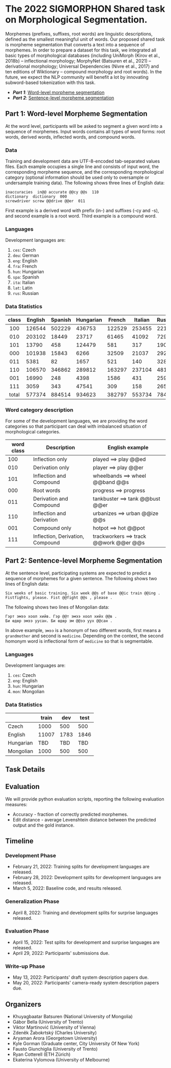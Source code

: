 # The 2022 SIGMORPHON Shared task on Morphological Segmentation.

Morphemes (prefixes, suffixes, root words) are linguistic descriptions, defined as the smallest meaningful unit of words. Our proposed shared task is morpheme
segmentation that converts a text into a sequence of morphemes. In order to prepare a dataset for this task, we integrated all basic types of morphological
databases (including UniMorph (Kirov et al., 2018b) – inflectional morphology; MorphyNet (Batsuren et al., 2021) – derivational morphology; Universal
Dependencies (Nivre et al., 2017) and ten editions of Wiktionary – compound morphology and root words). In the future, we expect the NLP community will
benefit a lot by innovating subword-based tokenization with this task. 

+ ***Part 1***: [Word-level morpheme segmentation](https://github.com/sigmorphon/2022SegmentationST#)
+ ***Part 2***: [Sentence-level morpheme segmentation](https://github.com/sigmorphon/2022SegmentationST#)

## Part 1: Word-level Morpheme Segmentation
At the word level, participants will be asked to segment a given word into a sequence of morphemes. Input words contains all types of word forms: root words, derived words, inflected words, and compound words.

### Data
Training and development data are UTF-8-encoded tab-separated values files. Each example occupies a single line and consists of input word, the corresponding morpheme sequence, and the corresponding morphological category (optional information should be used only to oversample or undersample training data). The following shows three lines of English data:
    
    inaccuracies  in@@ accurate @@cy @@s  110
    dictionary  dictionary  000
    screwdriver screw @@drive @@er  011

First example is a derived word with prefix (in-) and suffixes (-cy and -s), and second example is a root word. Third example is a compound word.

### Languages
Development languages are:
1.  `ces`: Czech
2.  `deu`: German
3.  `eng`: English
4.  `fra`: French
5.  `hun`: Hungarian
6.  `spa`: Spanish
7.  `ita`: Italian
8.  `lat`: Latin
9.  `rus`: Russian

### Data Statistics

| class | English | Spanish | Hungarian | French | Italian | Russian | Czech | Latin | German |
|:-----:|---------|---------|-----------|--------|---------|---------|-------|-------|--------|
|  100  |  126544 |  502229 |    436753 | 122529 |  253455 |  221760 |     - |   TBD |    TBD |
|  010  |  203102 |   18449 |     23717 |  61465 |   41092 |   72970 |     - |   TBD |    TBD |
|  101  |   13790 |     458 |    124479 |    581 |     317 |    1909 |     - |   TBD |    TBD |
|  000  |  101938 |   15843 |      6266 |  32509 |   21037 |    2921 |     - |   TBD |    TBD |
|  011  |    5381 |      82 |      1657 |    521 |     140 |     328 |     - |   TBD |    TBD |
|  110  |  106570 |  346862 |    289812 | 163297 |  237104 |  481409 |     - |   TBD |    TBD |
|  001  |   16990 |     248 |      4398 |   1586 |     431 |     259 |     - |   TBD |    TBD |
|  111  |    3059 |     343 |     47541 |    309 |     158 |    2658 |     - |   TBD |    TBD |
| total |  577374 |  884514 |    934623 | 382797 |  553734 |  784214 | 38682 |   TBD |    TBD |

### Word category description
For some of the development languages, we are providing the word categories so that participant can deal with imbalanced situation of morphological categories. 

| word class | Description                      | English example                        |
|------------|----------------------------------|----------------------------------------|
| 100        | Inflection only                  | played ==> play @@ed                   |
| 010        | Derivation only                  | player ==> play @@er                   |
| 101        | Inflection and Compound          | wheelbands ==> wheel @@band @@s        |
| 000        | Root words                       | progress ==> progress                  |
| 011        | Derivation and Compound          | tankbuster ==> tank @@bust @@er        |
| 110        | Inflection and Derivation        | urbanizes ==> urban @@ize @@s          |
| 001        | Compound only                    | hotpot ==> hot @@pot                   |
| 111        | Inflection, Derivation, Compound | trackworkers ==> track @@work @@er @@s |

## Part 2: Sentence-level Morpheme Segmentation
At the sentence level, participating systems are expected to predict a sequence of morphemes for a given sentence.
The following shows two lines of English data:

    Six weeks of basic training. Six week @@s of base @@ic train @@ing .
    Fistfights, please. Fist @@fight @@s , please .

The following shows two lines of Mongolian data:

    Гэрт эмээ хоол хийв. Гэр @@т эмээ хоол хийх @@в .
    Би өдөр эмээ уусан. Би өдөр эм @@ээ уух @@сан .

In above example, `эмээ` is a hononym of two different words, first means a `grandmother` and second is `medicine`. Depending on the context, the second homonym word is inflectional form of `medicine` so that is segmentable.

### Languages
Development languages are:
1.  `ces`: Czech
2.  `eng`: English
3.  `hun`: Hungarian
4.  `mon`: Mongolian

### Data Statistics

|           | train | dev  | test |
|-----------|-------|------|------|
| Czech     | 1000  | 500  | 500  |
| English   | 11007 | 1783 | 1846 |
| Hungarian | TBD   | TBD  | TBD  |
| Mongolian | 1000  | 500  | 500  |

## Task Details

## Evaluation

We will provide python evaluation scripts, reporting the following evaluation measures:

- Accuracy - fraction of correctly predicted morphemes.
- Edit distance - average Levenshtein distance between the predicted output and the gold instance.

## Timeline

### Development Phase

- February 21, 2022: Training splits for development languages are released.
- February 28, 2022: Development splits for development languages are released.
- March 5, 2022: Baseline code, and results released.

### Generalization Phase

- April 8, 2022: Training and development splits for surprise languages released.

### Evaluation Phase

- April 15, 2022: Test splits for development and surprise languages are released.
- April 29, 2022: Participants' submissions due.

### Write-up Phase

- May 13, 2022: Participants' draft system description papers due.
- May 20, 2022: Participants' camera-ready system description papers due.

## Organizers

- Khuyagbaatar Batsuren (National University of Mongolia)
- Gábor Bella (University of Trento)
- Viktor Martinović (University of Vienna)
- Zdeněk Žabokrtský (Charles University)
- Aryaman Arora (Georgetown University)
- Kyle Gorman (Graduate center, City University Of New York)
- Fausto Giunchiglia (University of Trento)
- Ryan Cotterell (ETH Zürich)
- Ekaterina Vylomova (University of Melbourne)
